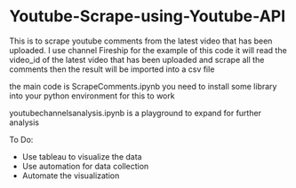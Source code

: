 # Youtube-Scrape-using-Youtube-API



This is to scrape youtube comments from the latest video that has been uploaded.
I use channel Fireship for the example of this code
it will read the video_id of the latest video that has been uploaded and scrape all the comments
then the result will be imported into a csv file

the main code is ScrapeComments.ipynb
you need to install some library into your python environment for this to work

youtubechannelsanalysis.ipynb is a playground to expand for further analysis

To Do: 

- Use tableau to visualize the data
- Use automation for data collection
- Automate the visualization     
